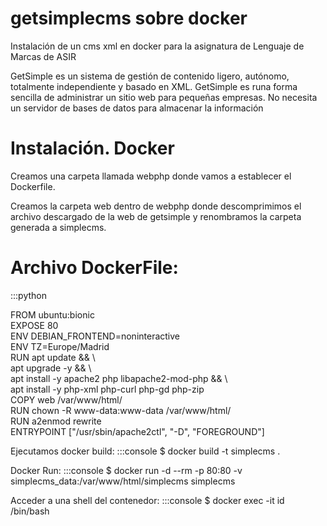 # getsimplecms sobre docker
Instalación de un cms xml en docker para la asignatura de Lenguaje de Marcas de ASIR


GetSimple es un sistema de gestión de contenido ligero, autónomo, totalmente independiente y basado en XML. GetSimple es runa forma sencilla de administrar un sitio web para pequeñas empresas. No necesita un servidor de bases de datos para almacenar la información

# Instalación. Docker

Creamos una carpeta llamada webphp donde vamos a establecer el Dockerfile.

Creamos la carpeta web dentro de webphp donde descomprimimos el archivo descargado de la web de getsimple y renombramos la carpeta generada a simplecms.


# Archivo DockerFile:
:::python  

FROM ubuntu:bionic  
EXPOSE 80  
ENV DEBIAN_FRONTEND=noninteractive  
ENV TZ=Europe/Madrid  
RUN apt update && \  
apt upgrade -y && \  
apt install -y apache2 php libapache2-mod-php && \  
apt install -y php-xml php-curl php-gd php-zip  
COPY web /var/www/html/  
RUN chown -R www-data:www-data /var/www/html/  
RUN a2enmod rewrite  
ENTRYPOINT ["/usr/sbin/apache2ctl", "-D", "FOREGROUND"]  

Ejecutamos docker build:
:::console
$ docker build -t simplecms .

Docker Run:
:::console
$ docker run -d --rm -p 80:80 -v simplecms_data:/var/www/html/simplecms simplecms 

Acceder a una shell del contenedor:
:::console
$ docker exec -it id /bin/bash
